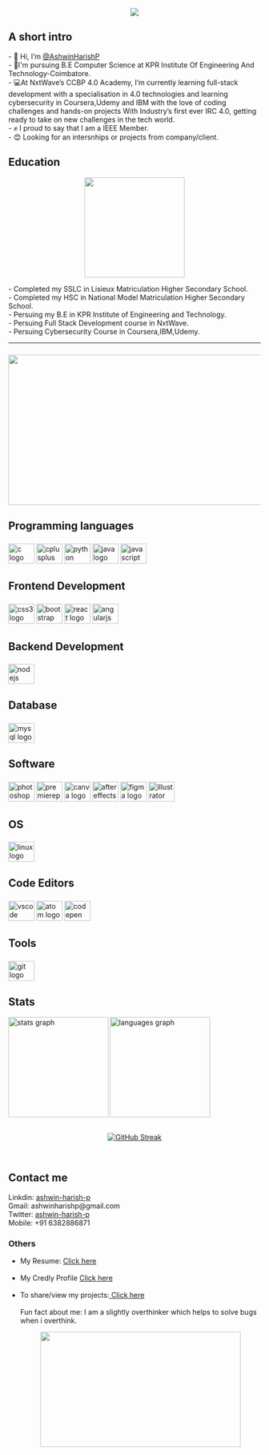 <p align="center">
  <img src="https://user-images.githubusercontent.com/99186533/207327992-1eb94d69-7552-4687-b835-8993b2ed3c8b.gif" />
</p>

<h2>A short intro</h2>
- 👋 Hi, I’m <a href="https://drive.google.com/file/d/1pG6ffeTZKdCqTAt0_OlMhcJrj7NctMTd/view?usp=sharing" target="_blank">@AshwinHarishP</a> <br/>
- 📖I'm pursuing B.E Computer Science at KPR Institute Of Engineering And Technology-Coimbatore.<br/>
- 💻At NxtWave’s CCBP 4.0 Academy, I’m currently learning full-stack development with a specialisation in 4.0 technologies and learning cybersecurity in   Coursera,Udemy and IBM with the love of coding challenges and hands-on projects With Industry’s first ever IRC 4.0, getting ready to take on new challenges in the tech world. <br/>
- ✊ I proud to say that I am a IEEE Member.<br/>
- 😊 Looking for an intersnhips or projects from company/client. <br/>
<h2>Education</h2>
<p align="center"> <img height="200"src="https://user-images.githubusercontent.com/99186533/207382565-ffa98cbc-480f-438d-87cc-03f13b6ae0c2.gif"  /> </p>
- Completed my SSLC in Lisieux Matriculation Higher Secondary School. </br>
- Completed my HSC in National Model Matriculation Higher Secondary School. <br/>
- Persuing my B.E in KPR Institute of Engineering and Technology.  <br/>   
- Persuing Full Stack Development course in NxtWave. <br/>
- Persuing Cybersecurity Course in Coursera,IBM,Udemy. <br/>
<hr>

###

<div align="left">
</div>

###
<p align="center" >
  <img height="300" width="600" src="https://user-images.githubusercontent.com/99186533/207393569-3d86926b-7409-4fd2-9543-2b7224ff8c2b.jpg" />
</p>




<h2 align="left">Programming languages</h2>

###

<div align="left">
  <img src="https://cdn.jsdelivr.net/gh/devicons/devicon/icons/c/c-original.svg" height="40" width="52" alt="c logo"  />
  <img src="https://cdn.jsdelivr.net/gh/devicons/devicon/icons/cplusplus/cplusplus-original.svg" height="40" width="52" alt="cplusplus logo"  />
  <img src="https://cdn.jsdelivr.net/gh/devicons/devicon/icons/python/python-original.svg" height="40" width="52" alt="python logo"  />
  <img src="https://cdn.jsdelivr.net/gh/devicons/devicon/icons/java/java-original.svg" height="40" width="52" alt="java logo"  />
  <img src="https://cdn.jsdelivr.net/gh/devicons/devicon/icons/javascript/javascript-original.svg" height="40" width="52" alt="javascript logo"  />
</div>

###

<h2 align="left">Frontend Development</h2>

###

<div align="left">
  <img src="https://cdn.jsdelivr.net/gh/devicons/devicon/icons/css3/css3-original.svg" height="40" width="52" alt="css3 logo"  />
  <img src="https://cdn.jsdelivr.net/gh/devicons/devicon/icons/bootstrap/bootstrap-original.svg" height="40" width="52" alt="bootstrap logo"  />
  <img src="https://cdn.jsdelivr.net/gh/devicons/devicon/icons/react/react-original.svg" height="40" width="52" alt="react logo"  />
  <img src="https://cdn.jsdelivr.net/gh/devicons/devicon/icons/angularjs/angularjs-original.svg" height="40" width="52" alt="angularjs logo"  />
</div>

###

<h2 align="left">Backend Development</h2>

###

<div align="left">
  <img src="https://cdn.jsdelivr.net/gh/devicons/devicon/icons/nodejs/nodejs-original.svg" height="40" width="52" alt="nodejs logo"  />
</div>

###

<h2 align="left">Database</h2>

###

<div align="left">
  <img src="https://cdn.jsdelivr.net/gh/devicons/devicon/icons/mysql/mysql-original.svg" height="40" width="52" alt="mysql logo"  />
</div>

###

<h2 align="left">Software</h2>

###

<div align="left">
  <img src="https://cdn.jsdelivr.net/gh/devicons/devicon/icons/photoshop/photoshop-line.svg" height="40" width="52" alt="photoshop logo"  />
  <img src="https://cdn.jsdelivr.net/gh/devicons/devicon/icons/premierepro/premierepro-original.svg" height="40" width="52" alt="premierepro logo"  />
  <img src="https://cdn.jsdelivr.net/gh/devicons/devicon/icons/canva/canva-original.svg" height="40" width="52" alt="canva logo"  />
  <img src="https://cdn.jsdelivr.net/gh/devicons/devicon/icons/aftereffects/aftereffects-original.svg" height="40" width="52" alt="aftereffects logo"  />
  <img src="https://cdn.jsdelivr.net/gh/devicons/devicon/icons/figma/figma-original.svg" height="40" width="52" alt="figma logo"  />
  <img src="https://cdn.jsdelivr.net/gh/devicons/devicon/icons/illustrator/illustrator-plain.svg" height="40" width="52" alt="illustrator logo"  />
</div>

###

<h2 align="left">OS</h2>

###

<div align="left">
  <img src="https://cdn.jsdelivr.net/gh/devicons/devicon/icons/linux/linux-original.svg" height="40" width="52" alt="linux logo"  />
</div>

###

<h2 align="left">Code Editors</h2>

###

<div align="left">
  <img src="https://cdn.jsdelivr.net/gh/devicons/devicon/icons/vscode/vscode-original-wordmark.svg" height="40" width="52" alt="vscode logo"  />
  <img src="https://cdn.jsdelivr.net/gh/devicons/devicon/icons/atom/atom-original-wordmark.svg" height="40" width="52" alt="atom logo"  />
  <img src="https://cdn.jsdelivr.net/gh/devicons/devicon/icons/codepen/codepen-plain.svg" height="40" width="52" alt="codepen logo"  />
</div>

###

<h2 align="left">Tools</h2>

###

<div align="left">
  <img src="https://cdn.jsdelivr.net/gh/devicons/devicon/icons/git/git-original.svg" height="40" width="52" alt="git logo"  />
</div>

###

<h2> Stats </h2>

<div>
  <img align= "left" margin="10" src="https://github-readme-stats.vercel.app/api?hide_title=false&hide_rank=false&show_icons=true&include_all_commits=true&icon_color=FBCA04&title_color=FBCA04&count_private=true&disable_animations=false&theme=dark&locale=en&hide_border=false&username=AshwinHarishP" height="200" alt="stats graph"  />
  
  <img margin-left="20px" margin="10" src="https://github-readme-stats.vercel.app/api/top-langs?locale=en&hide_title=false&layout=compact&card_width=340&langs_count=5&theme=dark&icon_color=FBCA04&title_color=FBCA04&hide_border=false&username=AshwinHarishP" height="200" alt="languages graph"  /> </br> </br>
</div>
<div align="center" >

[![GitHub Streak](https://streak-stats.demolab.com?user=AshwinHarishP&height="200"&theme=dark&icon_color=FBCA04&title_color=FBCA04&hide_border=false)](https://git.io/streak-stats)

<br>


</div
  
###
<h2>Contact me </h2>
<p>
   Linkdin: <a href="https://www.linkedin.com/in/ashwin-harish-p/" target="_blank">ashwin-harish-p </a> <br/>
   Gmail: ashwinharishp@gmail.com </br>
   Twitter: <a href="https://twitter.com/AshwinHarishP" target="_blank">ashwin-harish-p </a> <br/>
   Mobile: +91 6382886871
</p>
<h3>
  Others
 </h3>
 <p> 
  <ul>
    <li> My Resume: <a href="https://drive.google.com/file/d/1pG6ffeTZKdCqTAt0_OlMhcJrj7NctMTd/view?usp=sharing" target=_blank>Click here</a> </li><br/>
    <li> My Credly Profile <a href="https://www.credly.com/earner/earned" target=_blank>Click here</a> </li><br/>
    <li> To share/view my projects:<a href="https://github.com/AshwinHarishP" target=_blank> Click here</a> </li><br/>
    Fun fact about me: I am a slightly overthinker which helps to solve bugs when i overthink.
</p>

<div align="center">
  <img src="https://user-images.githubusercontent.com/99186533/207407275-5fe62620-959f-4b12-be1d-f54c66a10e1a.gif" height="230" width="400"  />
</div>

